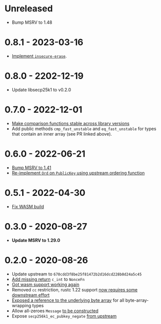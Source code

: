 # Unreleased

* Bump MSRV to 1.48

# 0.8.1 - 2023-03-16

* [Implement `insecure-erase`](https://github.com/rust-bitcoin/rust-secp256k1/pull/582).

# 0.8.0 - 2202-12-19

* Update libsecp25k1 to v0.2.0

# 0.7.0 - 2022-12-01

* [Make comparison functions stable across library versions](https://github.com/rust-bitcoin/rust-secp256k1/pull/518)
* Add public methods `cmp_fast_unstable` and `eq_fast_unstable` for types that contain an inner array (see PR linked above).

# 0.6.0 - 2022-06-21

* [Bump MSRV to 1.41](https://github.com/rust-bitcoin/rust-secp256k1/pull/331)
* [Re-implement `Ord` on `PublicKey` using upstream ordering function](https://github.com/rust-bitcoin/rust-secp256k1/pull/449)

# 0.5.1 - 2022-04-30

* [Fix WASM build](https://github.com/rust-bitcoin/rust-secp256k1/pull/421)

# 0.3.0 - 2020-08-27

* **Update MSRV to 1.29.0**

# 0.2.0 - 2020-08-26

* Update upstream to `670cdd3f8be25f81472b2d16dcd228b0d24a5c45`
* [Add missing return](https://github.com/rust-bitcoin/rust-secp256k1/pull/195) `c_int` to `NonceFn`
* [Got wasm support working again](https://github.com/rust-bitcoin/rust-secp256k1/pull/208)
* Removed `cc` restriction, rustc 1.22 support [now requires some downstream effort](https://github.com/rust-bitcoin/rust-secp256k1/pull/204)
* [Exposed a reference to the underlying byte array](https://github.com/rust-bitcoin/rust-secp256k1/pull/219) for all byte-array-wrapping types
* Allow all-zeroes `Message` [to be constructed](https://github.com/rust-bitcoin/rust-secp256k1/pull/207)
* Expose `secp256k1_ec_pubkey_negate` [from upstream](https://github.com/rust-bitcoin/rust-secp256k1/pull/222)

